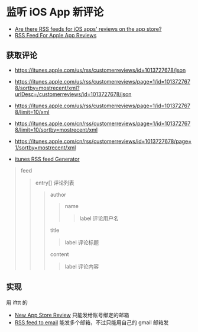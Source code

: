 # 监听 iOS App 新评论

* [Are there RSS feeds for iOS apps' reviews on the app store?](https://stackoverflow.com/questions/5891466/are-there-rss-feeds-for-ios-apps-reviews-on-the-app-store)
* [RSS Feed For Apple App Reviews](https://stackoverflow.com/questions/28279008/rss-feed-for-apple-app-reviews)


## 获取评论

* <https://itunes.apple.com/us/rss/customerreviews/id=1013727678/json>
* <https://itunes.apple.com/us/rss/customerreviews/page=1/id=1013727678/sortby=mostrecent/xml?urlDesc=/customerreviews/id=1013727678/json>
* https://itunes.apple.com/us/rss/customerreviews/page=1/id=1013727678/limit=10/xml
* https://itunes.apple.com/cn/rss/customerreviews/page=1/id=1013727678/limit=10/sortby=mostrecent/xml
* https://itunes.apple.com/cn/rss/customerreviews/id=1013727678/page=1/sortby=mostrecent/xml

* [itunes RSS feed Generator](https://rss.itunes.apple.com/us/?urlDesc=%2Fcustomerreviews)

> feed
>> entry[] 评论列表
>>> author
>>>> name
>>>>> label 评论用户名
>>>>
>>> title
>>>> label 评论标题
>>>
>>> content
>>>> label 评论内容
>>>
>>
>

## 实现

用 ifttt 的

* [New App Store Review](https://ifttt.com/applets/54794310d-new-app-store-review) 只能发给账号绑定的邮箱
* [RSS feed to email](https://ifttt.com/applets/54780245d-rss-feed-to-email) 能发多个邮箱，不过只能用自己的 gmail 邮箱发
